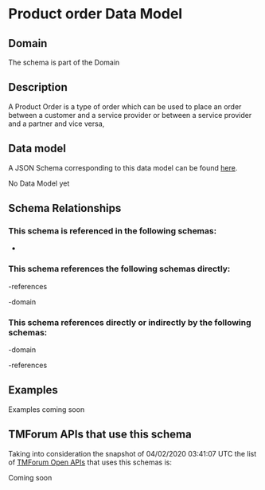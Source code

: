 # Product order Data Model

## Domain

The  schema is part of the  Domain

## Description

A Product Order is a type of order which  can  be used to place an order between a customer and a service provider or between a service provider and a partner and vice versa,

## Data model

A JSON Schema corresponding to this data model can be found
[here](https://github.com/tmforum-rand/schemas/blob/candidates/Customer/ProductOrder.schema.json).

No Data Model yet

## Schema Relationships

### This schema is referenced in the following schemas:

-

### This schema references the following schemas directly:

-references

-domain

### This schema references directly or indirectly by the following schemas:

-domain

-references



## Examples

Examples coming soon

## TMForum APIs that use this schema

Taking into consideration the snapshot of 04/02/2020 03:41:07 UTC the list of [TMForum Open APIs](https://www.tmforum.org/open-apis/) that uses this schemas is:

Coming soon